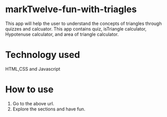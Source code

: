 # markTwelve-fun-with-triagles
This app will help the user to understand the concepts of triangles through quizzes and calcuator.
This app contains quiz, isTriangle calculator, Hypotenuse calculator, and area of triangle calculator.

# Technology used
HTML,CSS and Javascript

# How to use
 1. Go to the above url.
 2. Explore the sections and have fun.
